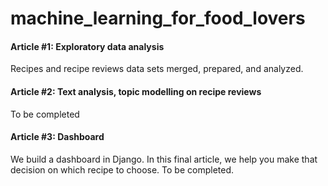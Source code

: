 # machine_learning_for_food_lovers

#### Article #1: Exploratory data analysis
Recipes and recipe reviews data sets merged, prepared, and analyzed. 

#### Article #2: Text analysis, topic modelling on recipe reviews
To be completed 

#### Article #3: Dashboard
We build a dashboard in Django. In this final article, we help you make that decision on which recipe to choose. To be completed.
